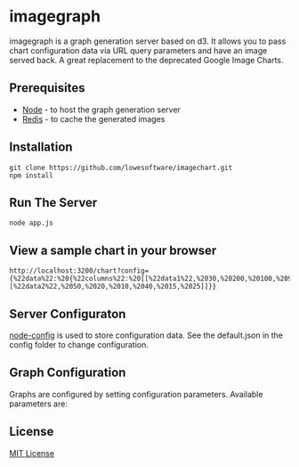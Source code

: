 imagegraph
==============

imagegraph is a graph generation server based on d3. It allows you to pass chart configuration data via URL query parameters and have an image served back. A great replacement to the deprecated Google Image Charts.

Prerequisites
---

* [Node](http://nodejs.org/) - to host the graph generation server
* [Redis](http://redis.io/) - to cache the generated images


Installation
---

	git clone https://github.com/lowesoftware/imagechart.git
	npm install

Run The Server
---
	
	node app.js


View a sample chart in your browser
---

	http://localhost:3200/chart?config={%22data%22:%20{%22columns%22:%20[[%22data1%22,%2030,%20200,%20100,%20900,%20150,%20250],[%22data2%22,%2050,%2020,%2010,%2040,%2015,%2025]]}}


Server Configuraton
---

[node-config](https://github.com/lorenwest/node-config) is used to store configuration data. See the default.json in the config folder to change configuration.


Graph Configuration
---

Graphs are configured by setting configuration parameters. Available parameters are:

License
---

[MIT License](https://raw.githubusercontent.com/lowesoftware/imagegraph/master/LICENSE)